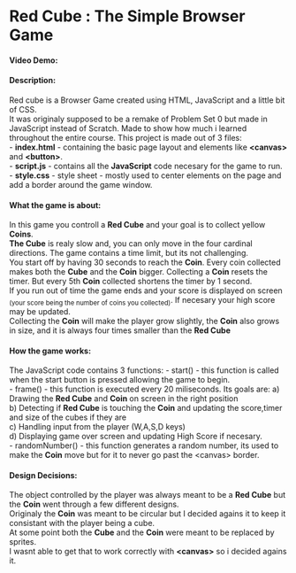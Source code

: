 # Red Cube : The Simple Browser Game
#### Video Demo:  <URL HERE>
#### Description:
Red cube is a Browser Game created using HTML, JavaScript and a little bit of CSS.\
It was originaly supposed to be a remake of Problem Set 0 but made in JavaScript instead of Scratch. 
Made to show how much i learned throughout the entire course. 
This project is made out of 3 files:  
    \- **index.html** - containing the basic page layout and elements like **\<canvas\>** and **\<button\>**.\
    \- **script.js** - contains all the **JavaScript** code necesary for the game to run.\
    \- **style.css** - style sheet - mostly used to center elements on the page and add a border around the game window.
#### What the game is about:
In this game you controll a **Red Cube** and your goal is to collect yellow **Coins**.\
**The Cube** is realy slow and, you can only move in the four cardinal directions. The game contains a time limit, but its not challenging.\
You start off by having 30 seconds to reach the **Coin**. Every coin collected makes both the **Cube** and the **Coin** bigger. Collecting a **Coin** resets the timer. But every 5th **Coin** collected shortens the timer by 1 second.\
If you run out of time the game ends and your score is displayed on screen <sub>(your score being the number of coins you collected)</sub>. If necesary your high score may be updated.\
Collecting the **Coin** will make the player grow slightly, the **Coin** also grows in size, and it is always four times smaller than the **Red Cube**
#### How the game works:
The JavaScript code contains 3 functions:
\- start() - this function is called when the start button is pressed allowing the game to begin.\
\- frame() - this function is executed every 20 miliseconds. Its goals are:
    a\) Drawing the **Red Cube** and **Coin** on screen in the right position\
    b\) Detecting if **Red Cube** is touching the **Coin** and updating the score,timer and size of the cubes if they are\
    c\) Handling input from the player (W,A,S,D keys)\
    d\) Displaying game over screen and updating High Score if necesary.\
\- randomNumber() - this function generates a random number, its used to make the **Coin** move but for it to never go past the \<canvas\> border.
#### Design Decisions:
The object controlled by the player was always meant to be a **Red Cube** but the **Coin** went through a few different designs.\
Originaly the **Coin** was meant to be circular but I decided agains it to keep it consistant with the player being a cube.\
At some point both the **Cube** and the **Coin** were meant to be replaced by sprites.\
I wasnt able to get that to work correctly with **\<canvas\>** so i decided agains it.